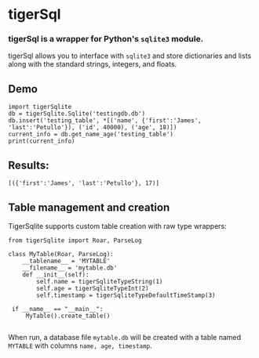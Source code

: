 # tigerSql
### tigerSql is a wrapper for Python's `sqlite3` module.
tigerSql allows you to interface with `sqlite3` and store dictionaries and lists along with the standard strings, integers, and floats. 

## Demo
```
import tigerSqlite
db = tigerSqlite.Sqlite('testingdb.db')
db.insert('testing_table', *[('name', {'first':'James', 'last':'Petullo'}), ('id', 40000), ('age', 18)])
current_info = db.get_name_age('testing_table')
print(current_info)
```
## Results:
```
[({'first':'James', 'last':'Petullo'}, 17)]
```

## Table management and creation

TigerSqlite supports custom table creation with raw type wrappers:

```
from tigerSqlite import Roar, ParseLog

class MyTable(Roar, ParseLog):
    __tablename__ = 'MYTABLE'
    __filename__ = 'mytable.db'
    def __init__(self):
        self.name = tigerSqliteTypeString(1)
        self.age = tigerSqliteTypeInt(2)
        self.timestamp = tigerSqliteTypeDefaultTimeStamp(3)
        
 if __name__ == "__main__":
     MyTable().create_table()
   
```
When run, a database file `mytable.db` will be created with a table named `MYTABLE` with columns `name, age, timestamp`.
